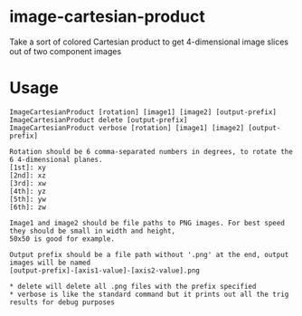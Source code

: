 # image-cartesian-product
Take a sort of colored Cartesian product to get 4-dimensional image slices out of two component images

# Usage
```
ImageCartesianProduct [rotation] [image1] [image2] [output-prefix]
ImageCartesianProduct delete [output-prefix]
ImageCartesianProduct verbose [rotation] [image1] [image2] [output-prefix]

Rotation should be 6 comma-separated numbers in degrees, to rotate the 6 4-dimensional planes.
[1st]: xy
[2nd]: xz
[3rd]: xw
[4th]: yz
[5th]: yw
[6th]: zw

Image1 and image2 should be file paths to PNG images. For best speed they should be small in width and height,
50x50 is good for example.

Output prefix should be a file path without '.png' at the end, output images will be named
[output-prefix]-[axis1-value]-[axis2-value].png

* delete will delete all .png files with the prefix specified
* verbose is like the standard command but it prints out all the trig results for debug purposes
```
